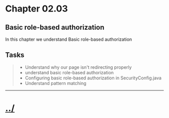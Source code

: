 # Chapter 02.03

## Basic role-based authorization
In this chapter we understand Basic role-based authorization

## Tasks

>* Understand why our page isn't redirecting properly
>* understand basic role-based authorization
>* Configuring basic role-based authorization in SecurityConfig.java
>* Understand pattern matching


---

# [../](../README.md)

